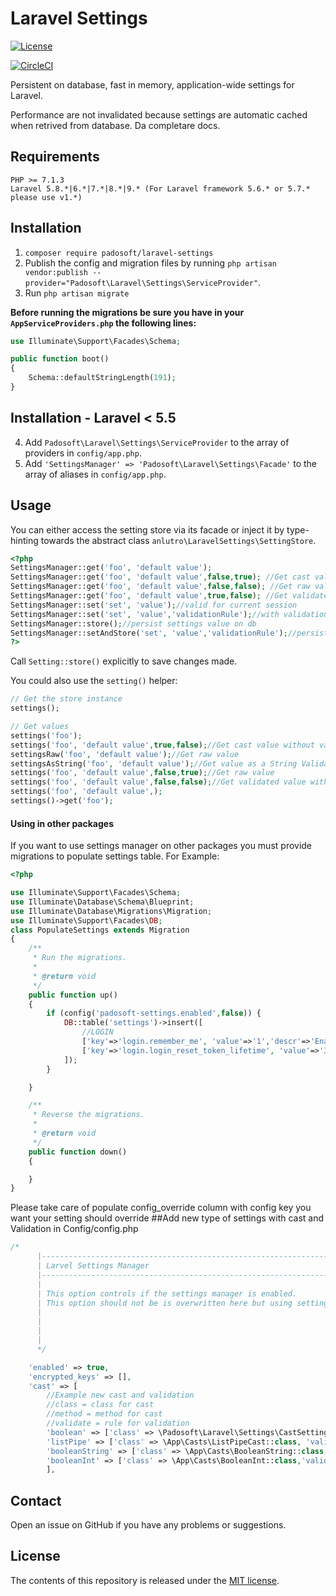 # Laravel Settings

[![License](https://poser.pugx.org/anlutro/l4-settings/license.svg)](http://opensource.org/licenses/MIT)

[![CircleCI](https://circleci.com/gh/padosoft/laravel-settings.svg?style=shield)](https://circleci.com/gh/padosoft/laravel-settings)

Persistent on database, fast in memory, application-wide settings for Laravel.

Performance are not invalidated because settings are automatic cached when retrived from database. Da completare docs.

## Requirements

    PHP >= 7.1.3
    Laravel 5.8.*|6.*|7.*|8.*|9.* (For Laravel framework 5.6.* or 5.7.* please use v1.*)

## Installation 
    
1. `composer require padosoft/laravel-settings`
2. Publish the config and migration files by running `php artisan vendor:publish --provider="Padosoft\Laravel\Settings\ServiceProvider"`.
3. Run `php artisan migrate`
 
**Before running the migrations be sure you have in your `AppServiceProviders.php` the following lines:** 
```php
use Illuminate\Support\Facades\Schema;

public function boot()
{
    Schema::defaultStringLength(191);
}
```
## Installation - Laravel < 5.5

4. Add `Padosoft\Laravel\Settings\ServiceProvider` to the array of providers in `config/app.php`.
5. Add `'SettingsManager' => 'Padosoft\Laravel\Settings\Facade'` to the array of aliases in `config/app.php`.

## Usage

You can either access the setting store via its facade or inject it by type-hinting towards the abstract class `anlutro\LaravelSettings\SettingStore`.

```php
<?php
SettingsManager::get('foo', 'default value');
SettingsManager::get('foo', 'default value',false,true); //Get cast value without validation
SettingsManager::get('foo', 'default value',false,false); //Get raw value
SettingsManager::get('foo', 'default value',true,false); //Get validated value without cast
SettingsManager::set('set', 'value');//valid for current session
SettingsManager::set('set', 'value','validationRule');//with validation rule valid for current session
SettingsManager::store();//persist settings value on db
SettingsManager::setAndStore('set', 'value','validationRule');//persisted on database
?>
```

Call `Setting::store()` explicitly to save changes made.

You could also use the `setting()` helper:

```php
// Get the store instance
settings();

// Get values
settings('foo');
settings('foo', 'default value',true,false);//Get cast value without validation
settingsRaw('foo', 'default value');//Get raw value
settingsAsString('foo', 'default value');//Get value as a String Validated
settings('foo', 'default value',false,true);//Get raw value
settings('foo', 'default value',false,false);//Get validated value without cast
settings('foo', 'default value',);
settings()->get('foo');


```



#### Using in other packages

If you want to use settings manager on other packages you must provide migrations to populate settings table.
For Example:
```php
<?php

use Illuminate\Support\Facades\Schema;
use Illuminate\Database\Schema\Blueprint;
use Illuminate\Database\Migrations\Migration;
use Illuminate\Support\Facades\DB;
class PopulateSettings extends Migration
{
    /**
     * Run the migrations.
     *
     * @return void
     */
    public function up()
    {
        if (config('padosoft-settings.enabled',false)) {
            DB::table('settings')->insert([
                //LOGIN
                ['key'=>'login.remember_me', 'value'=>'1','descr'=>'Enable/Disable remeber me feature','config_override'=>'padosoft-users.login.remember-me','validation_rules'=>'boolean','editable'=>1,'load_on_startup'=>0],
                ['key'=>'login.login_reset_token_lifetime', 'value'=>'30','descr'=>'Number of minutes reset token lasts','config_override'=>'auth.expire','validation_rules'=>'numeric','editable'=>1,,'load_on_startup'=>0],                
            ]);
        }

    }

    /**
     * Reverse the migrations.
     *
     * @return void
     */
    public function down()
    {

    }
}
```
Please take care of populate config_override column with config key you want your setting should override
##Add new type of settings with cast and Validation in Config/config.php
```php
/*
      |--------------------------------------------------------------------------
      | Larvel Settings Manager
      |--------------------------------------------------------------------------
      |
      | This option controls if the settings manager is enabled.
      | This option should not be is overwritten here but using settings db table
      |
      |
      |
      |
      */

    'enabled' => true,
    'encrypted_keys' => [],
    'cast' => [
        //Example new cast and validation
        //class = class for cast
        //method = method for cast
        //validate = rule for validation
        'boolean' => ['class' => \Padosoft\Laravel\Settings\CastSettings::class, 'method' => 'boolean', 'validate' => 'boolean'],
        'listPipe' => ['class' => \App\Casts\ListPipeCast::class, 'validate' => 'regex:/(^[0-9|]+$)|(^.{0}$)/'],
        'booleanString' => ['class' => \App\Casts\BooleanString::class,'validate' => 'regex:/^(true|false)/'],
        'booleanInt' => ['class' => \App\Casts\BooleanInt::class,'validate' => 'regex:/^(0|1)/'],
        ],

```




## Contact

Open an issue on GitHub if you have any problems or suggestions.


## License

The contents of this repository is released under the [MIT license](http://opensource.org/licenses/MIT).
